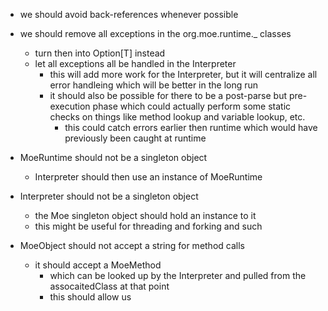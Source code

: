 
- we should avoid back-references whenever possible

- we should remove all exceptions in the org.moe.runtime._ classes
    - turn then into Option[T] instead
    - let all exceptions all be handled in the Interpreter
        - this will add more work for the Interpreter, but 
          it will centralize all error handleing which will
          be better in the long run
        - it should also be possible for there to be a post-parse
          but pre-execution phase which could actually perform some
          static checks on things like method lookup and variable
          lookup, etc. 
            - this could catch errors earlier then runtime which
              would have previously been caught at runtime

- MoeRuntime should not be a singleton object
    - Interpreter should then use an instance of MoeRuntime

- Interpreter should not be a singleton object
    - the Moe singleton object should hold an instance to it
    - this might be useful for threading and forking and such

- MoeObject should not accept a string for method calls
    - it should accept a MoeMethod
        - which can be looked up by the Interpreter and pulled
          from the assocaitedClass at that point
        - this should allow us 
